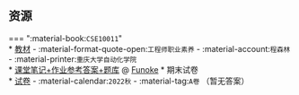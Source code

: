 ## 资源  
=== ":material-book:`CSE10011`"  
    * [教材](http://api.cqu-openlib.cn/file?key=ixr8q2ifqxch) - :material-format-quote-open:`工程师职业素养` - :material-account:`程森林` - :material-printer:`重庆大学自动化学院`  
    * [课堂笔记+作业参考答案+题库](http://api.cqu-openlib.cn/file?key=iNcPH2o4hsqh) @ [Funoke](../contributor/Funoke.md)
    * 期末试卷  
        * [试卷](http://api.cqu-openlib.cn/file?key=iWxiu2ifpwad) - :material-calendar:`2022秋` - :material-tag:`A卷` （暂无答案）  